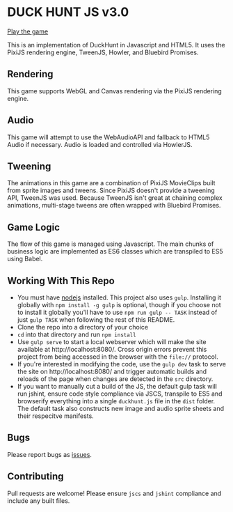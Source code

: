 # DUCK HUNT JS v3.0

[Play the game](http://mattsurabian.com/duckhunt)

This is an implementation of DuckHunt in Javascript and HTML5. It uses the PixiJS rendering engine, TweenJS, Howler, and Bluebird Promises.

## Rendering
This game supports WebGL and Canvas rendering via the PixiJS rendering engine.

## Audio
This game will attempt to use the WebAudioAPI and fallback to HTML5 Audio if necessary. Audio is loaded and controlled via HowlerJS.

## Tweening
The animations in this game are a combination of PixiJS MovieClips built from sprite images and tweens. Since PixiJS doesn't provide a tweening API, TweenJS was used. Because TweenJS isn't great at chaining complex animations, multi-stage tweens are often wrapped with Bluebird Promises.

## Game Logic
The flow of this game is managed using Javascript. The main chunks of business logic are implemented as ES6 classes which are transpiled to ES5 using Babel.

## Working With This Repo

 - You must have [nodejs](https://nodejs.org/) installed. This project also uses `gulp`. Installing it globally with `npm install -g gulp` is optional, though if you choose not to install it globally you'll have to use `npm run gulp -- TASK` instead of just `gulp TASK` when following the rest of this README.
 - Clone the repo into a directory of your choice
 - `cd` into that directory and run `npm install`
 - Use `gulp serve` to start a local webserver which will make the site available at http://localhost:8080/. Cross origin errors prevent this project from being accessed in the browser with the `file://` protocol.
 - If you're interested in modifying the code, use the `gulp dev` task to serve the site on http://localhost:8080/ and trigger automatic builds and reloads of the page when changes are detected in the `src` directory.
 - If you want to manually cut a build of the JS, the default gulp task will run jshint, ensure code style compliance via JSCS, transpile to ES5 and browserify everything into a single `duckhunt.js` file in the `dist` folder. The default task also constructs new image and audio sprite sheets and their respecitve manifests.

## Bugs
Please report bugs as [issues](https://github.com/MattSurabian/DuckHunt-JS/issues).

## Contributing
Pull requests are welcome! Please ensure `jscs` and `jshint` compliance and include any built files.